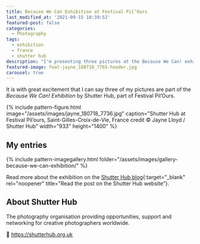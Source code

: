 ```yaml
---
title: Because We Can Exhibition at Festival Pil’Ours
last_modified_at: '2021-09-15 18:39:52'
featured-post: false
categories:
  - Photography
tags:
  - exhibition
  - france
  - shutter hub
description: "I'm presenting three pictures at the Because We Can! exhibition by Shutter Hub, part of Festival Pil'Ours."
featured-image: feat-jayne_180718_7765-header.jpg
carousel: true
---
```

<p class="lead">It is with great excitement that I can say three of my pictures are part of the <em>Because We Can! Exhibition</em> by Shutter Hub, part of Festival Pil’Ours.</p>

<!--more-->

{% include pattern-figure.html image="/assets/images/jayne_180718_7736.jpg" caption="Shutter Hub at Festival Pil’ours, Saint-Gilles-Croix-de-Vie, France credit &copy; Jayne Lloyd / Shutter Hub" width="933" height="1400" %}

## My entries

{% include pattern-imagegallery.html folder="/assets/images/gallery-because-we-can-exhibition/" %}

Read more about the exhibition on the [Shutter Hub blog](https://shutterhub.org.uk/because-we-can-exhibition-launch-and-photos/){:target="_blank" rel="noopener" title="Read the post on the Shutter Hub website"}.

## About Shutter Hub

The photography organisation providing opportunities, support and networking for creative photographers worldwide.  

<p class="detached">🔗 <a href="https://shutterhub.org.uk" target="_blank" rel="noopener" title="Go to the Shutter Hub website">https://shutterhub.org.uk</a></p>

<!-- <small>Header and first picture credit &copy; Jayne Lloyd / Shutter Hub - Shutter Hub at Festival Pil'ours, Saint-Gilles-Croix-de-Vie, France.</small> -->

